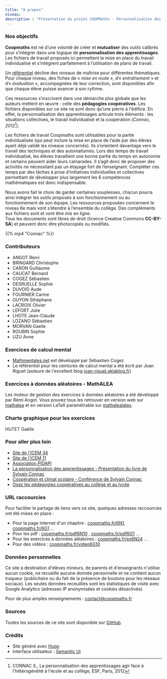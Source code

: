 ```yaml
---
title: "À propos"
niveau:
description : "Présentation du projet COOPMaths - Personnalisation des apprentissages - Pédagogie Freinet au collège en mathématiques"
---
```


### Nos objectifs

**Coopmaths** est né d’une volonté de créer et **mutualiser** des outils calibrés pour s’intégrer dans une logique de **personnalisation des apprentissages**.
Les fichiers de travail proposés ici permettent la mise en place du travail individualisé et s’intègrent parfaitement à l’utilisation de plans de travail. 

Un [référentiel](/pdf/CoopMaths-Referentiel.pdf) décline des niveaux de maîtrise pour différentes thématiques. Pour chaque niveau, des fiches de « _mise en route_ », d’« _entraînement_ » et d’« _évaluation_ », accompagnées de leur correction, sont disponibles afin que chaque élève puisse avancer à son rythme.


Ces ressources s’inscrivent dans une démarche plus globale que les auteurs mettent en œuvre : celle des **pédagogies coopératives**. Les fichiers disponibles sur ce site ne sont donc qu’une pierre à l'édifice. En effet, la personnalisation des apprentissages articule trois éléments : les situations collectives, le travail individualisé et la coopération (_Connac, 2012_[^1]). 

Les fichiers de travail Coopmaths sont utilisables pour la partie individualisée (qui peut inclure la mise en place de l’aide par des élèves ayant déjà validé les niveaux concernés). Ils s’orientent davantage vers le travail des techniques et des automatismes. Lors des temps de travail individualisé, les élèves travaillent une bonne partie du temps en autonomie et certains peuvent aider leurs camarades. Il s’agit donc de proposer des activités ne nécessitant pas un étayage fort de l’enseignant. Compléter ces temps par des tâches à prise d’initiatives individuelles et collectives permettant de développer plus largement les 6 compétences mathématiques est donc indispensable.

Nous avons fait le choix de garder certaines souplesses, chacun pourra ainsi intégrer les outils proposés à son fonctionnement ou au fonctionnement de son équipe.
Les ressources proposées concernent le niveau 6e mais vont s’étendre à l’ensemble du collège. Des compléments aux fichiers sont et vont être mis en ligne.  
Tous les documents sont libres de droit (licence Creative Commons **CC-BY-SA**) et peuvent donc être photocopiés ou modifiés. 

[^1]: CONNAC S., La personnalisation des apprentissages agir face à l'hétérogénéité à l'école et au collège, ESF, Paris, 2012

{{% mp4 "Connac" %}}


### Contributeurs 

- ANGOT Rémi
- BRINGARD Christophe
- CARON Guillaume
- CAUCAT Bernard
- COGEZ Sébastien
- DESRUELLE Sophie
- DUVOID Aude
- FOURNIER Carine
- GUYON Sthéphane
- LACROIX Olivier
- LEFORT Julie
- LHOTE Jean-Claude
- LOZANO Sébastien
- MORVAN Gaelle
- ROUBIN Sophie
- UZU Anne

### Exercices de calcul mental

- [Mathmentales.net](http://mathsmentales.net) est développé par Sébastien Cogez
- Le référentiel pour les ceintures de calcul mental a été écrit par Joan Riguet (auteure de l'excellent blog [joan-riguet.eklablog.fr](http://joan-riguet.eklablog.fr))

### Exercices à données aléatoires - MathALEA

Les moteur de gestion des exercices à données aléatoires a été développé par Rémi Angot. Vous pouvez tous les retrouver en version web sur [mathalea](../mathalea.html) et en version LaTeX paramétrable sur [mathalealatex](../mathalealatex.html).

### Charte graphique pour les exercices

HUTET Gaëlle


### Pour aller plus loin

- [Site de l'ICEM 34](http://www.icem34.fr)
- [Site de l'ICEM 11](http://icem11.edublogs.org)
- [Association PIDAPI](https://www.pidapi-asso.fr)
- [La personnalisation des apprentissages - Présentation du livre de Sylvain Connac](http://www.cahiers-pedagogiques.com/La-personnalisation-des-apprentissages-Agir-face-a-l-heterogeneite-a-l-ecole-et-au-college)
- [Coopération et climat scolaire - Conférence de Sylvain Connac](https://www.youtube.com/playlist?list=PLs1m5T3nd3RH82-tzBPfFOe3ewWNYfp94)
- [Osez les pédagogies coopératives au collège et au lycée](http://librairie.cahiers-pedagogiques.com/ouvrage/803-osez-les-pedagogies-cooperatives-au-college-et-au-lycee.html)

### URL raccourcies

Pour faciliter le partage de liens vers ce site, quelques adresses raccourcies ont été mises en place : 

- Pour la page internet d'un chapitre : [coopmaths.fr/6N1](https://coopmaths.fr/6N1), [coopmaths.fr/6G1](https://coopmaths.fr/6G1) ...
- Pour les pdf : [coopmaths.fr/pdf6N10](https://coopmaths.fr/pdf6N10) , [coopmaths.fr/pdf6G1](https://coopmaths.fr/pdf6G1) ...
- Pour les exercices à données aléatoires : [coopmaths.fr/ex6N24](https://coopmaths.fr/ex6N24) ...
- Pour des vidéos : [coopmaths.fr/video6G10](https://coopmaths.fr/video6G10)

### Données personnelles

Ce site à destination d'élèves mineurs, de parents et d'enseignants n'utilise aucun cookie, ne recueille aucune donnée personnelle et ne contient aucun traqueur (publicitaire ou du fait de la présence de boutons pour les réseaux sociaux). Les seules données receuillies sont les statistiques de visite avec Google Analytics (adresses IP anonymisées et cookies désactivés).

Pour de plus amples renseignements : [contact@coopmaths.fr](mailto:contact@coopmaths.fr)

### Sources

Toutes les sources de ce site sont disponible sur [GitHub](https://github.com/remiangot/Coopmaths).


### Crédits

- Site généré avec [Hugo](https://gohugo.io)
- Interface utilisateur : [Semantic UI](https://semantic-ui.com)